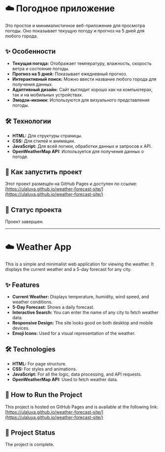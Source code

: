 # ☁️ Погодное приложение

Это простое и минималистичное веб-приложение для просмотра погоды. Оно показывает текущую погоду и прогноз на 5 дней для любого города.

## ✨ Особенности

* **Текущая погода:** Отображает температуру, влажность, скорость ветра и состояние погоды.
* **Прогноз на 5 дней:** Показывает ежедневный прогноз.
* **Интерактивный поиск:** Можно ввести название любого города для получения данных.
* **Адаптивный дизайн:** Сайт выглядит хорошо как на компьютерах, так и на мобильных устройствах.
* **Эмодзи-иконки:** Используются для визуального представления погоды.

## 🛠️ Технологии

* **HTML:** Для структуры страницы.
* **CSS:** Для стилей и анимации.
* **JavaScript:** Для всей логики, обработки данных и запросов к API.
* **OpenWeatherMap API:** Используется для получения данных о погоде.

## 🚀 Как запустить проект

Этот проект размещён на GitHub Pages и доступен по ссылке:
[https://ulaluya.github.io/weather-forecast-site/](https://ulaluya.github.io/weather-forecast-site/)

## 📝 Статус проекта

Проект завершен.

---

# ☁️ Weather App

This is a simple and minimalist web application for viewing the weather. It displays the current weather and a 5-day forecast for any city.

## ✨ Features

* **Current Weather:** Displays temperature, humidity, wind speed, and weather conditions.
* **5-Day Forecast:** Shows a daily forecast.
* **Interactive Search:** You can enter the name of any city to fetch weather data.
* **Responsive Design:** The site looks good on both desktop and mobile devices.
* **Emoji Icons:** Used for a visual representation of the weather.

## 🛠️ Technologies

* **HTML:** For page structure.
* **CSS:** For styles and animations.
* **JavaScript:** For all the logic, data processing, and API requests.
* **OpenWeatherMap API:** Used to fetch weather data.

## 🚀 How to Run the Project

This project is hosted on GitHub Pages and is available at the following link:
[https://ulaluya.github.io/weather-forecast-site/](https://ulaluya.github.io/weather-forecast-site/)

## 📝 Project Status

The project is complete.
